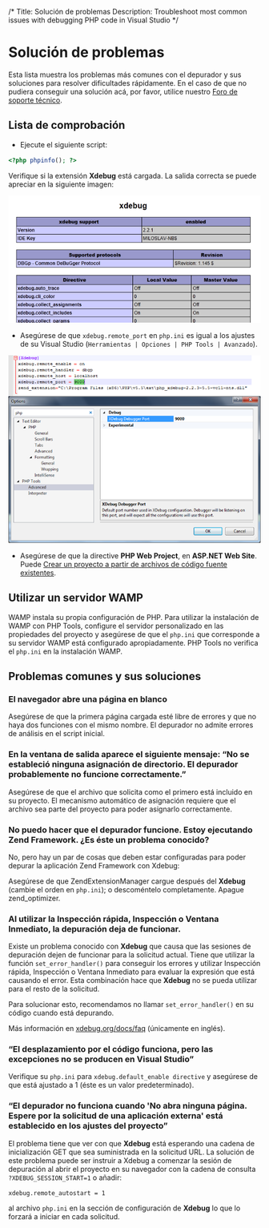 /*
Title: Solución de problemas
Description: Troubleshoot most common issues with debugging PHP code in Visual Studio
*/

# Solución de problemas

Esta lista muestra los problemas más comunes con el depurador y sus soluciones para resolver dificultades rápidamente. En el caso de que no pudiera conseguir una solución acá, por favor, utilice nuestro [Foro de soporte técnico](http://support.devsense.com).

## Lista de comprobación

- Ejecute el siguiente script:
```php
<?php phpinfo(); ?>
 ``` 
 
 Verifique si la extensión **Xdebug** está cargada. La salida correcta se puede apreciar en la siguiente imagen:

![phpinfo() output sample](imgs/troubleshooting-phpinfo-xdebug.png)

- Asegúrese de que  `xdebug.remote_port` en `php.ini` es igual a los ajustes de su Visual Studio (`Herramientas | Opciones | PHP Tools | Avanzado`). 

![Remote port directive](imgs/troubleshooting-remote-port.png)

- Asegúrese de que la directive **PHP Web Project**, en **ASP.NET Web Site**. Puede [Crear un proyecto a partir de archivos de código fuente existentes](https://docs.microsoft.com/es-es/previous-versions/visualstudio/visual-studio-2013/754c3hy7(v=vs.120)).

## Utilizar un servidor WAMP

WAMP instala su propia configuración de PHP. Para utilizar la instalación de WAMP con PHP Tools, configure el servidor personalizado en las propiedades del proyecto y asegúrese de que el `php.ini` que corresponde a su servidor WAMP está configurado apropiadamente. PHP Tools no verifica el `php.ini` en la instalación WAMP.

## Problemas comunes y sus soluciones

### El navegador abre una página en blanco

Asegúrese de que la primera página cargada esté libre de errores y que no haya dos funciones con el mismo nombre. El depurador no admite errores de análisis en el script inicial.

### En la ventana de salida aparece el siguiente mensaje: “No se estableció ninguna asignación de directorio. El depurador probablemente no funcione correctamente.”

Asegúrese de que el archivo que solicita como el primero está incluido en su proyecto. El mecanismo automático de asignación requiere que el archivo sea parte del proyecto para poder asignarlo correctamente.

### No puedo hacer que el depurador funcione. Estoy ejecutando Zend Framework. ¿Es éste un problema conocido?

No, pero hay un par de cosas que deben estar configuradas para poder depurar la aplicación Zend Framework con Xdebug:

Asegúrese de que ZendExtensionManager cargue después del **Xdebug** (cambie el orden en `php.ini`); o descoméntelo completamente.
Apague zend_optimizer.

### Al utilizar la Inspección rápida, Inspección o Ventana Inmediato, la depuración deja de funcionar.

Existe un problema conocido con **Xdebug** que causa que las sesiones de depuración dejen de funcionar para la solicitud actual. Tiene que utilizar la función `set_error_handler()` para conseguir los errores y utilizar Inspección rápida, Inspección o Ventana Inmediato para evaluar la expresión que está causando el error. Esta combinación hace que **Xdebug** no se pueda utilizar para el resto de la solicitud.

Para solucionar esto, recomendamos no llamar `set_error_handler()` en su código cuando está depurando. 

Más información en [xdebug.org/docs/faq](http://xdebug.org/docs/faq) (únicamente en inglés).

### “El desplazamiento por el código funciona, pero las excepciones no se producen en Visual Studio”

Verifique su `php.ini` para `xdebug.default_enable directive` y asegúrese de que está ajustado a 1 (éste es un valor predeterminado).

### “El depurador no funciona cuando 'No abra ninguna página. Espere por la solicitud de una aplicación externa' está establecido en los ajustes del proyecto”

El problema tiene que ver con que **Xdebug** está esperando una cadena de inicialización GET que sea suministrada en la solicitud URL. La solución de este problema puede ser instruir a Xdebug a comenzar la sesión de depuración al abrir el proyecto en su navegador con la cadena de consulta `?XDEBUG_SESSION_START=1` o añadir: 

```
xdebug.remote_autostart = 1
```

al archivo `php.ini` en la sección de configuración de **Xdebug** lo que lo forzará a iniciar en cada solicitud.
